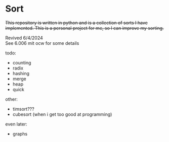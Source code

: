 # Sort 

~~This repository is written in python and is a collection of sorts I have implemented. This is a personal project for me, so I can improve my sorting.~~   
    


Revived 6/4/2024   
See 6.006 mit ocw for some details



todo:
- counting
- radix
- hashing 
- merge
- heap
- quick

other:
- timsort??? 
- cubesort (when i get too good at programming)

even later:
- graphs